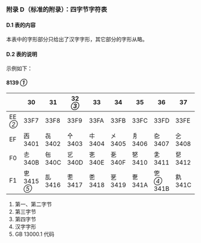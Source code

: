 ### 附录 D（标准的附录）：四字节字符表
#### D.1 表的内容
本表中的字形部分只给出了汉字字形，其它部分的字形从略。

#### D.2 表的说明
示例如下：

#### 8139 _①_
||30|31|32 _③_|33|34|35|36|37|38|39|
|-|-|-|-|-|-|-|-|-|-|-|
|EE _②_|33F7|33F8|33F9|33FA|33FB|33FC|33FD|33FE|33FF|㐀<br>3400|
|EF|㐁<br>3401|㐂<br>3402|㐃<br>3403|㐄<br>3404|㐅<br>3405|㐆<br>3406|㐇<br>3407|㐈<br>3408|㐉<br>3409|㐊<br>340A|
|F0|㐋<br>340B|㐌<br>340C|㐍<br>340D|㐎<br>340E|㐏<br>340F|㐐<br>3410|㐑<br>3411|㐒<br>3412|㐓<br>3413|㐔<br>3414|
|F1|㐕<br>3415 _⑤_|㐖<br>3416|㐗<br>3417|㐘<br>3418|㐙<br>3419|㐚<br>341A|㐛 _④_<br>341B|㐜<br>341C|㐝<br>341D|㐞<br>341E|

1. 第一、第二字节
2. 第三字节
3. 第四字节
4. 汉字字形
5. GB 13000.1 代码
